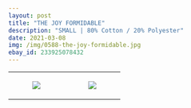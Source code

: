```yaml
---
layout: post
title: "THE JOY FORMIDABLE"
description: "SMALL | 80% Cotton / 20% Polyester"
date: 2021-03-08
img: /img/0588-the-joy-formidable.jpg
ebay_id: 233925078432
---
```




<table style="width:100%;"><tr><td style="vertical-align:top;">
      <figure class="tmblr-full" data-orig-height="2048" data-orig-width="1365" data-orig-src="https://concertshirts.netlify.app/shirts/0588/0588-01.jpg"><img src="https://64.media.tumblr.com/bf915ab3205d8630a786fb46e518e036/4ce410320a68ee9e-24/s540x810/7b6d16a62e39d8ccc00c602b438f7ed984bff15b.jpg" data-orig-height="2048" data-orig-width="1365" data-orig-src="https://concertshirts.netlify.app/shirts/0588/0588-01.jpg"/></figure></td>
    <td style="vertical-align:top;">
      <figure class="tmblr-full" data-orig-height="2048" data-orig-width="1365" data-orig-src="https://concertshirts.netlify.app/shirts/0588/0588-02.jpg"><img src="https://64.media.tumblr.com/33305694e09f1377f406660e3f3eafc1/4ce410320a68ee9e-10/s540x810/1af863c50dac9326fbfe2bafc5450cd0f46ecca6.jpg" data-orig-height="2048" data-orig-width="1365" data-orig-src="https://concertshirts.netlify.app/shirts/0588/0588-02.jpg"/></figure></td>
  </tr></table>
